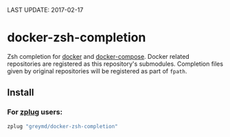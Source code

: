 LAST UPDATE: 2017-02-17

# docker-zsh-completion
Zsh completion for [docker](http://docker.io) and [docker-compose](https://github.com/docker/compose).
Docker related repositories are registered as this repository's submodules.
Completion files given by original repositories will be registered as part of `fpath`.

## Install

### For [zplug](https://github.com/zplug/zplug) users:

```sh
zplug "greymd/docker-zsh-completion"
```
